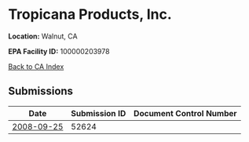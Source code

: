# Tropicana Products, Inc.

**Location:** Walnut, CA

**EPA Facility ID:** 100000203978

[Back to CA Index](../../index.md)

## Submissions

| Date | Submission ID | Document Control Number |
|------|--------------|-------------------------|
| [2008-09-25](submissions/52624.md) | 52624 |  |
